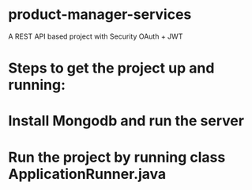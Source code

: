 # product-manager-services
A REST API based project with Security OAuth + JWT

# Steps to get the project up and running:

# Install Mongodb and run the server
# Run the project by running class ApplicationRunner.java
